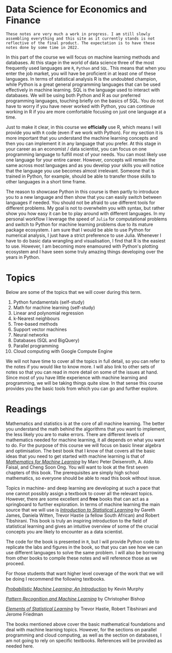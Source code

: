 
Data Science for Economics and Finance
==============================================

```{warning}
These notes are very much a work in progress. I am still slowly assembling everything and this site as it currently stands is not reflective of the final product. The expectation is to have these notes done by some time in 2022. 
```

In this part of the course we will focus on machine learning methods and databases. At this stage in the world of data science three of the most frequently used languages are `R`, `Python` and `SQL`. This means that when you enter the job market, you will have be proficient in at least one of these languages. In terms of statistical analysis R is the undoubted champion, while Python is a great general programming languages that can be used effectively in machine learning. SQL is the language used to interact with databases. We will be using both Python and R as our preferred programming languages, touching briefly on the basics of SQL. You do not have to worry if you have never worked with Python, you can continue working in R if you are more comfortable focusing on just one language at a time. 

Just to make it clear, in this course we **officially** use R, which means I will provide you with `R` code (even if we work with Python). For my section it is more important that you understand the machine learning concepts and then you can implement it in any language that you prefer. At this stage in your career as an economist / data scientist, you can focus on one programming language to fulfill most of your needs. You can most likely use one language for your entire career. However, concepts will remain the same across most languages and as you develop your skills you will notice that the language you use becomes almost irrelevant. Someone that is trained in Python, for example, should be able to transfer those skills to other languages in a short time frame. 

The reason to showcase Python in this course is then partly to introduce you to a new language and then show that you can easily switch between languages if needed. You should not be afraid to use different tools for different problems. My goal is not to overwhelm you with syntax, but rather show you how easy it can be to play around with different languages. In my personal workflow I leverage the speed of `Julia` for computational problems and switch to Python for machine learning problems due to its mature package ecosystem. I am sure that I would be able to use Python for numerical analysis, I just have a strict preference to use Julia. Whenever I have to do basic data wrangling and visualisation, I find that R is the easiest to use. However, I am becoming more enamoured with Python's plotting ecosystem and I have seen some truly amazing things developing over the years in Python.   

# Topics

Below are some of the topics that we will cover during this term.

1. Python fundamentals (self-study)
2. Math for machine learning (self-study)
3. Linear and polynomial regression
4. k-Nearest neighbours
5. Tree-based methods
6. Support vector machines
7. Neural networks
8. Databases (SQL and BigQuery) 
9.  Parallel programming
10. Cloud computing with Google Compute Engine

We will not have time to cover all the topics in full detail, so you can refer to the notes if you would like to know more. I will also link to other sets of notes so that you can read in more detail on some of the issues at hand. Since most of you have little experience with machine learning and programming, we will be taking things quite slow. In that sense this course provides you the basic tools from which you can go and further explore. 

# Readings

Mathematics and statistics is at the core of all machine learning. The better you understand the math behind the algorithms that you want to implement, the less likely you are to make errors. There are different levels of mathematics needed for machine learning, it all depends on what you want to do. For the purpose of this course we will focus on basic linear algebra and optimisation. The best book that I know of that covers all the basic ideas that you need to get started with machine learning is that of [*Mathematics for Machine Learning*](https://mml-book.github.io/book/mml-book.pdf) by Marc Peter Deisenroth, A. Aldo Faisal, and Cheng Soon Ong. You will want to look at the first seven chapters of this book. The prerequisites are simply high school mathematics, so everyone should be able to read this book without issue. 

Topics in machine- and deep learning are developing at such a pace that one cannot possibly assign a textbook to cover all the relevant topics. However, there are some excellent and **free** books that can act as a springboard to further exploration. In terms of machine learning the main source that we will use is [*Introduction to Statistical Learning*](http://faculty.marshall.usc.edu/gareth-james/ISL/) by Gareth James, Daniela Witten, Trevor Hastie (a fellow South African) and Robert Tibshirani. This book is truly an inspiring introduction to the field of statistical learning and gives an intuitive overview of some of the crucial concepts you are likely to encounter as a data scientist. 

The code for the book is presented in `R`, but I will provide Python code to replicate the labs and figures in the book, so that you can see how we can use different languages to solve the same problem. I will also be borrowing from other books to compile these notes and will reference those as we proceed.

For those students that want higher level coverage of the work that we will be doing I recommend the following textbooks. 

[*Probabilistic Machine Learning: An Introduction*](https://github.com/probml/pml-book/releases/latest/download/pml1.pdf) by Kevin Murphy

[*Pattern Recognition and Machine Learning*](https://www.microsoft.com/en-us/research/uploads/prod/2006/01/Bishop-Pattern-Recognition-and-Machine-Learning-2006.pdf) by Christopher Bishop

[*Elements of Statistical Learning*](https://web.stanford.edu/~hastie/ElemStatLearn/download.html) by Trevor Hastie, Robert Tibshirani and Jerome Friedman

The books mentioned above cover the basic mathematical foundations and deal with machine learning topics. However, for the sections on parallel programming and cloud computing, as well as the section on databases, I am not going to rely on specific textbooks. References will be provided as needed here. 
